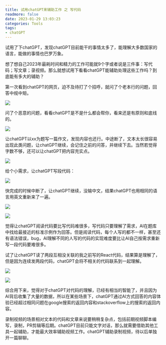 ```yaml
---
title: 试用chatGPT来辅助工作 之 写代码
readmore: false
date: 2023-01-29 13:03:23
categories: Tools
tags:
- chatGPT
---
```


试用了下chatGPT，发现chatGPT目前能干的事情太多了，能理解大多数国家的语言，能做的事情也巴罗万象。

想了想自己2023年最耗时间和精力的工作可能就9个字或者说是三件事：写代码；写文章；录视频。那么就想试用下看看chatGPT能辅助处理这些工作吗？到底能有多大的辅助？

第一次看到chatGPT的网页，迫不及待打了个招呼，就问了个老本行的问题，回答中规中矩。

![](/images/chatGPT-1/chatGPT1.png)

问了个恶意的问题，看看chatGPT是不是什么都会帮你，看来还是有原则和底线的。

![](/images/chatGPT-1/chatGPT2.png)

让chatGPT以xx为题写一篇作文，发现内容也还行。中途断了，文本太长很容易出现此类问题，让chatGPT继续，会记住之前的问答，并继续下去。当然若觉得字数不够，还可以让chatGPT把内容充实点。

![](/images/chatGPT-1/chatGPT3.png)

给个小需求，让chatGPT写段代码：

![](/images/chatGPT-1/chatGPT6.png)

快完成的时候中断了，让chatGPT继续，没输中文，结果chatGPT也用相同的语言用英文重新来了一遍。

![](/images/chatGPT-1/chatGPT7.png)

![](/images/chatGPT-1/chatGPT8.png)

觉得让chatGPT阅读代码要比写代码难很多，写代码只要理解了需求，AI在题库中找给最接近的标准示例作为回答。但是阅读代码，每个人写的都不一样，甚至还有语法错误，bug，AI理解不同的人写的代码的实现难度要比让AI自己按需求重新写一段代码要难很多。

试了让chatGPT读了两段互相没关联的我之前写的React代码，结果算是理解了，但是因为连续发两段代码，chatGPT会将不相关的代码联系到一起理解。

![](/images/chatGPT-1/chatGPT4.png)

![](/images/chatGPT-1/chatGPT5.png)

综合用下来，觉得对于chatGPT对代码的理解，已经有相当的智能了，并且因为AI背后收集了大量的数据，所以在某些场景下，chatGPT通过AI方式回答的内容体验已经超过相同问题在google搜索的返回内容和stackoverflow上的搜索的返回内容。

录制视频的场景相对文本的代码和文章来说要稍稍复杂点，包括前期视频脚本编写，录制，PR剪辑等后期。chatGPT目前只能文字对话，那么就需要借助其他工具一起辅助，才能最大效率辅助视频工作。chatGPT辅助录制视频，待以后单独开一篇聊聊。